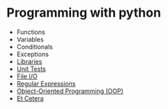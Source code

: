 # Programming with python
- Functions
- Variables
- Conditionals
- Exceptions
- [Libraries](https://github.com/davitlabadze/python-exercise/tree/master/libraries)
- [Unit Tests](https://github.com/davitlabadze/python-exercise/tree/master/unit)
- [File I/O](https://github.com/davitlabadze/python-exercise/tree/master/file)
- [Regular Expressions](https://github.com/davitlabadze/python-exercise/tree/master/regex)
- [Object-Oriented Programming (OOP)](https://github.com/davitlabadze/python-exercise/tree/master/oop)
- [Et Cetera](https://github.com/davitlabadze/python-exercise/tree/master/etcetera)